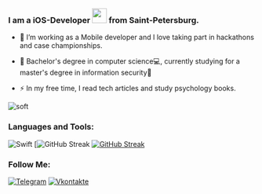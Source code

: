 

### I am a iOS-Developer <img src="https://media.giphy.com/media/WUlplcMpOCEmTGBtBW/giphy.gif" width="30"> from Saint-Petersburg.

- :telescope: I’m working as a Mobile developer and I love taking part in hackathons and case championships.

- :seedling: Bachelor's degree in computer science💻, currently studying for a master's degree in information security🔐

- :zap: In my free time, I read tech articles and study psychology books.

<!--
<p align='center'>
  <img src='https://user-images.githubusercontent.com/5713670/87202985-820dcb80-c2b6-11ea-9f56-7ec461c497c3.gif' width='200'>
</p>
<p align="center"> 
  Visitor count<br>
  <img src="https://profile-counter.glitch.me/teuchezh/count.svg" />
</p>
<p align="center">
  <img src="https://github-readme-stats.vercel.app/api?username=efreet666&count_private=true&show_icons=true&theme=buefy" />
</p>

<p align="center">
  <img src="https://github-readme-stats.vercel.app/api/top-langs/?username=efreet666&layout=compact&theme=buefy" />
</p>

<p align='center'>
[![teuchezh's GitHub Stats](https://github-readme-stats.vercel.app/api?username=efreet666&count_private=true&show_icons=true&theme=buefy)](https://github.com/teuchezh)
[![teuchezh's wakatime stats](https://github-readme-stats.vercel.app/api/wakatime?username=efreet666&layout=compact&theme=buefy)](https://github.com/teuchezh)
</p>
<p align='center'>
[![Top Langs](https://github-readme-stats.vercel.app/api/top-langs/?username=efreet666&layout=compact&theme=buefy)](https://github.com/teuchezh)
-->

![soft](https://capsule-render.vercel.app/api?type=soft&color=gradient&text=Come%20again!&fontSize=40&animation=twinkling)
</p>

### Languages and Tools:
![Swift](https://img.shields.io/badge/-Swift-090909?style=for-the-badge&logo=Swift&logoColor=#e9ab42)
[![GitHub Streak](https://img.shields.io/badge/Xcode-007ACC?style=for-the-badge&logo=Xcode&logoColor=white)
[![GitHub Streak](http://github-readme-streak-stats.herokuapp.com?user=efreet666&theme=dark&background=000000)](https://git.io/streak-stats)

### Follow Me:
[![Telegram](https://img.shields.io/badge/-Telegram-090909?style=for-the-badge&logo=telegram&logoColor=27A0D9)](https://t.me/efreet666)
[![Vkontakte](https://img.shields.io/badge/-Vkontakte-090909?style=for-the-badge&logo=Vk&logoColor=4F7DB3)](https://vk.com/vlad_bokin)
